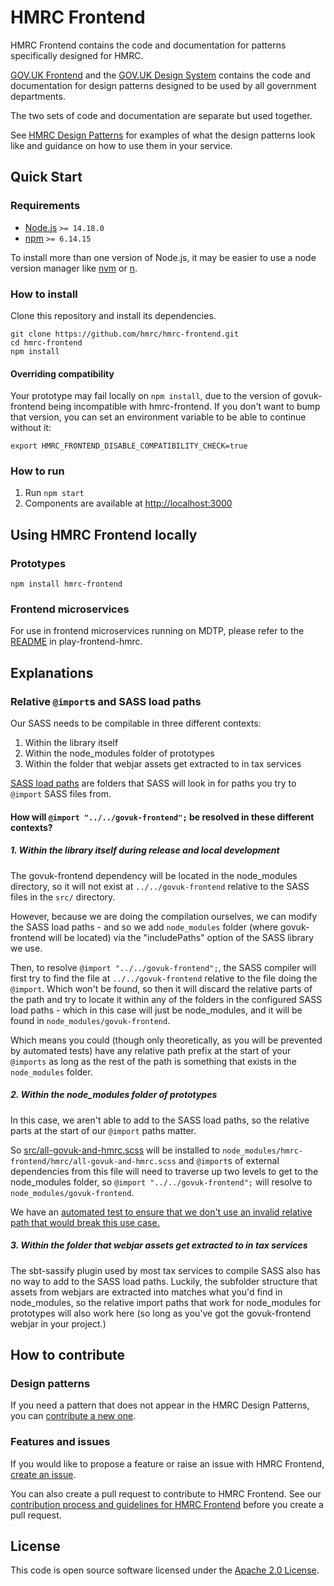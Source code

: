 # HMRC Frontend

HMRC Frontend contains the code and documentation for patterns specifically designed for HMRC.

[GOV.UK Frontend](https://github.com/alphagov/govuk-frontend) and the 
[GOV.UK Design System](https://design-system.service.gov.uk/) contains the code and documentation for 
design patterns designed to be used by all government departments.

The two sets of code and documentation are separate but used together.

See [HMRC Design Patterns](https://design.tax.service.gov.uk/hmrc-design-patterns/) for examples 
of what the design patterns look like and guidance on how to use them in your service.

## Quick Start

### Requirements

* [Node.js](https://nodejs.org/en/) `>= 14.18.0`
* [npm](https://www.npmjs.com/) `>= 6.14.15`

To install more than one version of Node.js, it may be easier to use a node version manager 
like [nvm](https://github.com/nvm-sh/nvm) or [n](https://github.com/tj/n).

### How to install

Clone this repository and install its dependencies.

```shell script
git clone https://github.com/hmrc/hmrc-frontend.git
cd hmrc-frontend
npm install
```

#### Overriding compatibility

Your prototype may fail locally on `npm install`, due to the version of govuk-frontend being incompatible with hmrc-frontend. If you don't want to bump that version, you can set an environment variable to be able to continue without it:

```
export HMRC_FRONTEND_DISABLE_COMPATIBILITY_CHECK=true
```

### How to run

1. Run `npm start`
2. Components are available at [http://localhost:3000]()

## Using HMRC Frontend locally

### Prototypes

`npm install hmrc-frontend`

### Frontend microservices

For use in frontend microservices running on MDTP, please refer to the [README](https://www.github.com/hmrc/play-frontend-hmrc)
 in play-frontend-hmrc.

## Explanations

### Relative `@import`s and SASS load paths

Our SASS needs to be compilable in three different contexts:

1. Within the library itself
2. Within the node_modules folder of prototypes
3. Within the folder that webjar assets get extracted to in tax services

[SASS load paths](https://sass-lang.com/documentation/at-rules/use/#load-paths) are folders that SASS will look in for
paths you try to `@import` SASS files from.

#### How will `@import "../../govuk-frontend";` be resolved in these different contexts?

##### 1. Within the library itself during release and local development

The govuk-frontend dependency will be located in the node_modules directory, so it will not exist
at `../../govuk-frontend` relative to the SASS files in the `src/` directory.

However, because we are doing the compilation ourselves, we can modify the SASS load paths - and so we
add `node_modules` folder (where govuk-frontend will be located) via the "includePaths" option of the SASS library we
use.

Then, to resolve `@import "../../govuk-frontend";`, the SASS compiler will first try to find the file
at `../../govuk-frontend` relative to the file doing the `@import`. Which won't be found, so then it will discard the
relative parts of the path and try to locate it within any of the folders in the configured SASS load paths - which in
this case will just be node_modules, and it will be found in `node_modules/govuk-frontend`.

Which means you could (though only theoretically, as you will be prevented by automated tests) have any relative path
prefix at the start of your `@imports` as long as the rest of the path is something that exists in the `node_modules`
folder.

##### 2. Within the node_modules folder of prototypes

In this case, we aren't able to add to the SASS load paths, so the relative parts at the start of our `@import` paths
matter.

So [src/all-govuk-and-hmrc.scss](src/all-govuk-and-hmrc.scss) will be installed
to `node_modules/hmrc-frontend/hmrc/all-govuk-and-hmrc.scss` and `@import`s of external dependencies from this file will
need to traverse up two levels to get to the node_modules folder, so `@import "../../govuk-frontend";` will resolve
to `node_modules/govuk-frontend`.

We have
an [automated test to ensure that we don't use an invalid relative path that would break this use case.](/tasks/gulp/__tests__/after-build-package.test.js#L140-L151)

##### 3. Within the folder that webjar assets get extracted to in tax services

The sbt-sassify plugin used by most tax services to compile SASS also has no way to add to the SASS load paths. Luckily,
the subfolder structure that assets from webjars are extracted into matches what you'd find in node_modules, so the
relative import paths that work for node_modules for prototypes will also work here (so long as you've got the
govuk-frontend webjar in your project.)

## How to contribute

### Design patterns

If you need a pattern that does not appear in the HMRC Design Patterns, you can [contribute a new one](https://github.com/hmrc/design-patterns/issues/new).

### Features and issues

If you would like to propose a feature or raise an issue with HMRC Frontend, [create an issue](https://github.com/hmrc/hmrc-frontend/issues/new).

You can also create a pull request to contribute to HMRC Frontend. See our [contribution process and guidelines for HMRC Frontend](CONTRIBUTING.md) before you create a pull request.

## License

This code is open source software licensed under the [Apache 2.0 License]("http://www.apache.org/licenses/LICENSE-2.0.html").

